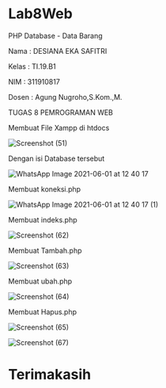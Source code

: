 # Lab8Web
PHP Database - Data Barang

Nama : DESIANA EKA SAFITRI

Kelas : TI.19.B1

NIM : 311910817

Dosen : Agung Nugroho,S.Kom.,M.

TUGAS 8 PEMROGRAMAN WEB

Membuat File Xampp di htdocs

![Screenshot (51)](https://user-images.githubusercontent.com/81596251/120271791-21282100-c2d6-11eb-8df2-2b02b6ec2a3e.png)

Dengan isi Database tersebut

![WhatsApp Image 2021-06-01 at 12 40 17](https://user-images.githubusercontent.com/81596251/120272067-a14e8680-c2d6-11eb-99ef-b25c7b3ffa7d.jpeg)

Membuat koneksi.php

![WhatsApp Image 2021-06-01 at 12 40 17 (1)](https://user-images.githubusercontent.com/81596251/120272085-a7dcfe00-c2d6-11eb-9822-785852629035.jpeg)

Membuat indeks.php

![Screenshot (62)](https://user-images.githubusercontent.com/81596251/120272139-c216dc00-c2d6-11eb-8a8a-421d1348322c.png)

Membuat Tambah.php

![Screenshot (63)](https://user-images.githubusercontent.com/81596251/120272186-d65ad900-c2d6-11eb-8178-53a012e3c7fb.png)

Membuat ubah.php

![Screenshot (64)](https://user-images.githubusercontent.com/81596251/120272240-ed99c680-c2d6-11eb-82a2-11cc821cf9b8.png)

Membuat Hapus.php

![Screenshot (65)](https://user-images.githubusercontent.com/81596251/120272313-102bdf80-c2d7-11eb-9a1f-1bc4773682c6.png)

![Screenshot (67)](https://user-images.githubusercontent.com/81596251/120272780-cbed0f00-c2d7-11eb-8d28-c9ac5a186c86.png)


# Terimakasih

